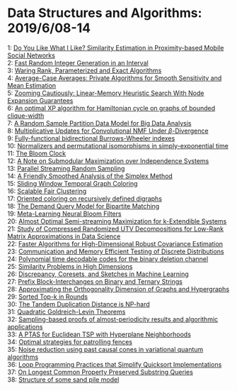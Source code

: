 # Data Structures and Algorithms: 2019/6/08-14  
1: [Do You Like What I Like? Similarity Estimation in Proximity-based Mobile  Social Networks](https://doi.org/10.48550/arXiv.1805.07651)  
2: [Fast Random Integer Generation in an Interval](https://doi.org/10.48550/arXiv.1805.10941)  
3: [Waring Rank, Parameterized and Exact Algorithms](https://doi.org/10.48550/arXiv.1807.06194)  
4: [Average-Case Averages: Private Algorithms for Smooth Sensitivity and  Mean Estimation](https://doi.org/10.48550/arXiv.1906.02830)  
5: [Zooming Cautiously: Linear-Memory Heuristic Search With Node Expansion  Guarantees](https://doi.org/10.48550/arXiv.1906.03242)  
6: [An optimal XP algorithm for Hamiltonian cycle on graphs of bounded  clique-width](https://doi.org/10.48550/arXiv.1702.06095)  
7: [A Random Sample Partition Data Model for Big Data Analysis](https://doi.org/10.48550/arXiv.1712.04146)  
8: [Multiplicative Updates for Convolutional NMF Under $\beta$-Divergence](https://doi.org/10.48550/arXiv.1803.05159)  
9: [Fully-functional bidirectional Burrows-Wheeler indexes](https://doi.org/10.48550/arXiv.1901.10165)  
10: [Normalizers and permutational isomorphisms in simply-exponential time](https://doi.org/10.48550/arXiv.1904.10454)  
11: [The Bloom Clock](https://doi.org/10.48550/arXiv.1905.13064)  
12: [A Note on Submodular Maximization over Independence Systems](https://doi.org/10.48550/arXiv.1906.02315)  
13: [Parallel Streaming Random Sampling](https://doi.org/10.48550/arXiv.1906.04120)  
14: [A Friendly Smoothed Analysis of the Simplex Method](https://doi.org/10.48550/arXiv.1711.05667)  
15: [Sliding Window Temporal Graph Coloring](https://doi.org/10.48550/arXiv.1811.04753)  
16: [Scalable Fair Clustering](https://doi.org/10.48550/arXiv.1902.03519)  
17: [Oriented coloring on recursively defined digraphs](https://doi.org/10.48550/arXiv.1904.01570)  
18: [The Demand Query Model for Bipartite Matching](https://doi.org/10.48550/arXiv.1906.04213)  
19: [Meta-Learning Neural Bloom Filters](https://doi.org/10.48550/arXiv.1906.04304)  
20: [Almost Optimal Semi-streaming Maximization for k-Extendible Systems](https://doi.org/10.48550/arXiv.1906.04449)  
21: [Study of Compressed Randomized UTV Decompositions for Low-Rank Matrix  Approximations in Data Science](https://doi.org/10.48550/arXiv.1906.04572)  
22: [Faster Algorithms for High-Dimensional Robust Covariance Estimation](https://doi.org/10.48550/arXiv.1906.04661)  
23: [Communication and Memory Efficient Testing of Discrete Distributions](https://doi.org/10.48550/arXiv.1906.04709)  
24: [Polynomial time decodable codes for the binary deletion channel](https://doi.org/10.48550/arXiv.1705.01963)  
25: [Similarity Problems in High Dimensions](https://doi.org/10.48550/arXiv.1906.04842)  
26: [Discrepancy, Coresets, and Sketches in Machine Learning](https://doi.org/10.48550/arXiv.1906.04845)  
27: [Prefix Block-Interchanges on Binary and Ternary Strings](https://doi.org/10.48550/arXiv.1906.04897)  
28: [Approximating the Orthogonality Dimension of Graphs and Hypergraphs](https://doi.org/10.48550/arXiv.1906.05005)  
29: [Sorted Top-k in Rounds](https://doi.org/10.48550/arXiv.1906.05208)  
30: [The Tandem Duplication Distance is NP-hard](https://doi.org/10.48550/arXiv.1906.05266)  
31: [Quadratic Goldreich-Levin Theorems](https://doi.org/10.48550/arXiv.1105.4372)  
32: [Sampling-based proofs of almost-periodicity results and algorithmic  applications](https://doi.org/10.48550/arXiv.1210.6917)  
33: [A PTAS for Euclidean TSP with Hyperplane Neighborhoods](https://doi.org/10.48550/arXiv.1804.03953)  
34: [Optimal strategies for patrolling fences](https://doi.org/10.48550/arXiv.1809.06727)  
35: [Noise reduction using past causal cones in variational quantum  algorithms](https://doi.org/10.48550/arXiv.1906.00476)  
36: [Loop Programming Practices that Simplify Quicksort Implementations](https://doi.org/10.48550/arXiv.1906.05384)  
37: [On Longest Common Property Preserved Substring Queries](https://doi.org/10.48550/arXiv.1906.05486)  
38: [Structure of some sand pile model](https://doi.org/10.48550/arXiv.cs/0008002)  